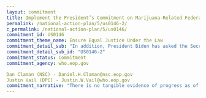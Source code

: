 ```yaml
---
layout: commitment
title: Implement the President’s Commitment on Marijuana-Related Federal Offenses
permalink: /national-action-plan/5/us0146-2/
c_permalink: /national-action-plan/5/us0146/
commitment_id: US0146
commitment_theme_name: Ensure Equal Justice Under the Law
commitment_detail_sub: "In addition, President Biden has asked the Secretary of Health and Human Services and the Attorney General to initiate a process to review how marijuana is scheduled under Federal law."
commitment_detail_sub_id: "US0146-2"
commitment_status: Commitment
commitment_agency: who.eop.gov

Dan Claman (NSC) - Daniel.H.Claman@nsc.eop.gov
Justin Vail (DPC) - Justin.W.Vail@who.eop.gov
commitment_narrative: "There is no tangible evidence of progress as of the reporting date."
---
```


